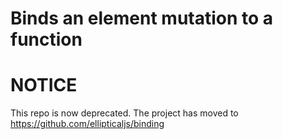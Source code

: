 Binds an element mutation to a function
=======================================

 # NOTICE

This repo is now deprecated. The project has moved to https://github.com/ellipticaljs/binding